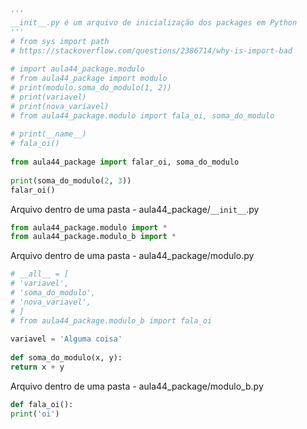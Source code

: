 ```python
'''
__init__.py é um arquivo de inicialização dos packages em Python
'''
# from sys import path
# https://stackoverflow.com/questions/2386714/why-is-import-bad
  
# import aula44_package.modulo
# from aula44_package import modulo
# print(modulo.soma_do_modulo(1, 2))
# print(variavel)
# print(nova_variavel)
# from aula44_package.modulo import fala_oi, soma_do_modulo
  
# print(__name__)
# fala_oi()
  
from aula44_package import falar_oi, soma_do_modulo
  
print(soma_do_modulo(2, 3))
falar_oi()
```

Arquivo dentro de uma pasta - aula44_package/`__init__`.py
```python
from aula44_package.modulo import *
from aula44_package.modulo_b import *
```

Arquivo dentro de uma pasta - aula44_package/modulo.py
```python
# __all__ = [
# 'variavel',
# 'soma_do_modulo',
# 'nova_variavel',
# ]
# from aula44_package.modulo_b import fala_oi
  
variavel = 'Alguma coisa'
  
def soma_do_modulo(x, y):
return x + y
```

Arquivo dentro de uma pasta - aula44_package/modulo_b.py
```python
def fala_oi():
print('oi')
```